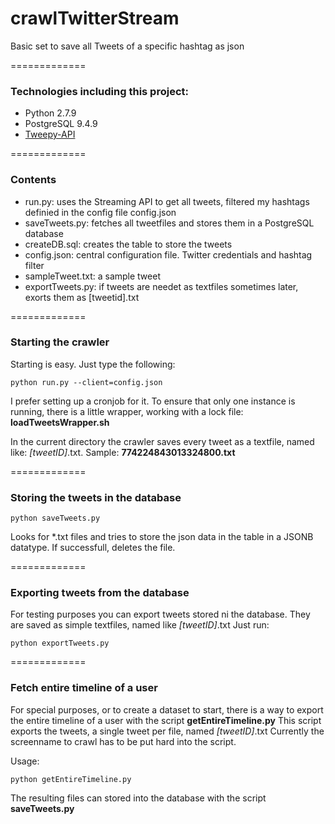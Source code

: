 # crawlTwitterStream
Basic set to save all Tweets of a specific hashtag as json

=============
### Technologies including this project:
- Python 2.7.9
- PostgreSQL 9.4.9
- [Tweepy-API][1]

=============
### Contents
- run.py: uses the Streaming API to get all tweets, filtered my hashtags definied in the config file config.json
- saveTweets.py: fetches all tweetfiles and stores them in a PostgreSQL database
- createDB.sql: creates the table to store the tweets
- config.json: central configuration file. Twitter credentials and hashtag filter
- sampleTweet.txt: a sample tweet
- exportTweets.py: if tweets are needet as textfiles sometimes later, exorts them as [tweetid].txt

=============
### Starting the crawler 
Starting is easy. Just type the following:

```
python run.py --client=config.json
```

I prefer setting up a cronjob for it. To ensure that only one instance is running, there is a little wrapper, working with a lock file: __loadTweetsWrapper.sh__

In the current directory the crawler saves every tweet as a textfile, named like: _[tweetID]_.txt. Sample: __774224843013324800.txt__

=============
### Storing the tweets in the database 
```
python saveTweets.py
```

Looks for *.txt files and tries to store the json data in the table in a JSONB datatype. If successfull, deletes the file.

=============
### Exporting tweets from the database 
For testing purposes you can export tweets stored ni the database. They are saved as simple textfiles, named like _[tweetID]_.txt 
Just run:

```
python exportTweets.py
```

=============
### Fetch entire timeline of a user
For special purposes, or to create a dataset to start, there is a way to export the entire timeline of a user with the script __getEntireTimeline.py__
This script exports the tweets, a single tweet per file, named _[tweetID]_.txt
Currently the screenname to crawl has to be put hard into the script.

Usage:
```
python getEntireTimeline.py
```

The resulting files can stored into the database with the script __saveTweets.py__


[1]: https://github.com/tweepy/tweepy
